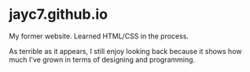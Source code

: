 # jayc7.github.io
My former website. Learned HTML/CSS in the process.

As terrible as it appears, I still enjoy looking back because it shows how much I've grown in terms of designing and programming. 
